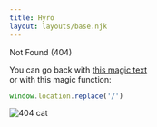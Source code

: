 ```yaml
---
title: Hyro
layout: layouts/base.njk
---
```


<p class='title'>
    Not Found (404)
</p>

You can go back with [this magic text](/)  
or with this magic function:

```js
window.location.replace('/')
```

![404 cat](https://http.cat/404)